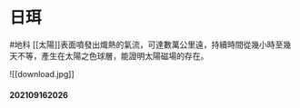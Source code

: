# 日珥
#地科
[[太陽]]表面噴發出熾熱的氣流，可達數萬公里遠，持續時間從幾小時至幾天不等，產生在太陽之色球層，能證明太陽磁場的存在。

![[download.jpg]]

#### 202109162026